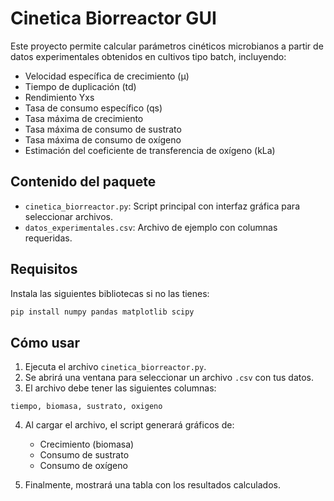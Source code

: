 
# Cinetica Biorreactor GUI

Este proyecto permite calcular parámetros cinéticos microbianos a partir de datos experimentales obtenidos en cultivos tipo batch, incluyendo:

- Velocidad específica de crecimiento (μ)
- Tiempo de duplicación (td)
- Rendimiento Yxs
- Tasa de consumo específico (qs)
- Tasa máxima de crecimiento
- Tasa máxima de consumo de sustrato
- Tasa máxima de consumo de oxígeno
- Estimación del coeficiente de transferencia de oxígeno (kLa)

## Contenido del paquete

- `cinetica_biorreactor.py`: Script principal con interfaz gráfica para seleccionar archivos.
- `datos_experimentales.csv`: Archivo de ejemplo con columnas requeridas.

## Requisitos

Instala las siguientes bibliotecas si no las tienes:

```bash
pip install numpy pandas matplotlib scipy
```

## Cómo usar

1. Ejecuta el archivo `cinetica_biorreactor.py`.
2. Se abrirá una ventana para seleccionar un archivo `.csv` con tus datos.
3. El archivo debe tener las siguientes columnas:

```
tiempo, biomasa, sustrato, oxigeno
```

4. Al cargar el archivo, el script generará gráficos de:
   - Crecimiento (biomasa)
   - Consumo de sustrato
   - Consumo de oxígeno

5. Finalmente, mostrará una tabla con los resultados calculados.
